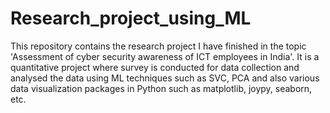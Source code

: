 # Research_project_using_ML
This repository contains the research project I have finished in the topic 'Assessment of cyber security awareness of ICT employees in India'. It is a quantitative project where survey is conducted for data collection and analysed the data using ML techniques such as SVC, PCA and also various data visualization packages in Python such as matplotlib, joypy, seaborn, etc. 
